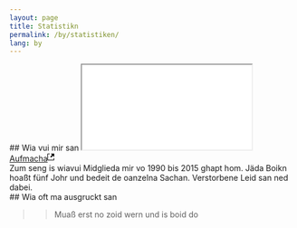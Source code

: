 ```yaml
---
layout: page
title: Statistikn
permalink: /by/statistiken/
lang: by
---
```


<div class="row">

<div class="col-md-6" markdown="1">
## Wia vui mir san
<iframe sandbox="allow-popups allow-scripts allow-forms allow-same-origin" src="/charts/mitgliederentwicklung/" marginwidth="0" marginheight="0" scrolling="no"></iframe>
<div class="chart-pop">
<a target="_blank" title="Mitgliederentwicklung in einem neuen Fenster öffnen" href="/charts/mitgliederentwicklung/">Aufmacha<svg height="16" width="12"><path d="M11 10h1v3c0 0.55-0.45 1-1 1H1c-0.55 0-1-0.45-1-1V3c0-0.55 0.45-1 1-1h3v1H1v10h10V10zM6 2l2.25 2.25-3.25 3.25 1.5 1.5 3.25-3.25 2.25 2.25V2H6z"></path></svg></a>
</div>
<div class="chart-info">
Zum seng is wiavui Midglieda mir vo 1990 bis 2015 ghapt hom. Jäda Boikn hoaßt fünf Johr und bedeit de oanzelna Sachan. Verstorbene Leid san ned dabei.
</div>
</div>

<div class="col-md-6" markdown="1">
## Wia oft ma ausgruckt san

>>Muaß erst no zoid wern und is boid do
</div>

</div>

